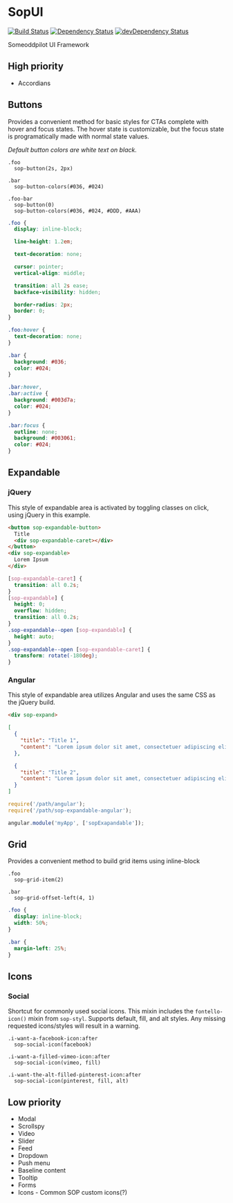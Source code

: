 # SopUI

[![Build Status](https://travis-ci.org/SomeoddpilotInc/SopUI.svg?branch=master)](https://travis-ci.org/SomeoddpilotInc/SopUI)
[![Dependency Status](https://david-dm.org/SomeoddpilotInc/SopUI.svg)](https://david-dm.org/SomeoddpilotInc/SopUI)
[![devDependency Status](https://david-dm.org/SomeoddpilotInc/SopUI/dev-status.svg)](https://david-dm.org/SomeoddpilotInc/SopUI#info=devDependencies)

Someoddpilot UI Framework

## High priority

* Accordians

##  Buttons

Provides a convenient method for basic styles for CTAs complete with hover and focus states. The hover state is customizable, but the focus state is programatically made with normal state values.

*Default button colors are white text on black.*

```stylus
.foo
  sop-button(2s, 2px)

.bar
  sop-button-colors(#036, #024)

.foo-bar
  sop-button(0)
  sop-button-colors(#036, #024, #DDD, #AAA)
```

```css
.foo {
  display: inline-block;

  line-height: 1.2em;

  text-decoration: none;

  cursor: pointer;
  vertical-align: middle;

  transition: all 2s ease;
  backface-visibility: hidden;

  border-radius: 2px;
  border: 0;
}

.foo:hover {
  text-decoration: none;
}

.bar {
  background: #036;
  color: #024;
}

.bar:hover,
.bar:active {
  background: #003d7a;
  color: #024;
}

.bar:focus {
  outline: none;
  background: #003061;
  color: #024;
}
```
##  Expandable

### jQuery

This style of expandable area is activated by toggling classes on click, using jQuery in this example.

```html
<button sop-expandable-button>
  Title
  <div sop-expandable-caret></div>
</button>
<div sop-expandable>
  Lorem Ipsum
</div>
```

```css
[sop-expandable-caret] {
  transition: all 0.2s;
}
[sop-expandable] {
  height: 0;
  overflow: hidden;
  transition: all 0.2s;
}
.sop-expandable--open [sop-expandable] {
  height: auto;
}
.sop-expandable--open [sop-expandable-caret] {
  transform: rotate(-180deg);
}

```

### Angular

This style of expandable area utilizes Angular and uses the same CSS as the jQuery build.

```html
<div sop-expand>
```

```json
[
  {
    "title": "Title 1",
    "content": "Lorem ipsum dolor sit amet, consectetuer adipiscing elit."
  },

  {
    "title": "Title 2",
    "content": "Lorem ipsum dolor sit amet, consectetuer adipiscing elit."
  }
]
```

```js
require('/path/angular');
require('/path/sop-expandable-angular');

angular.module('myApp', ['sopExapandable']);
```

##  Grid

Provides a convenient method to build grid items using inline-block

```stylus
.foo
  sop-grid-item(2)

.bar
  sop-grid-offset-left(4, 1)
```

```css
.foo {
  display: inline-block;
  width: 50%;
}

.bar {
  margin-left: 25%;
}
```

## Icons

### Social

Shortcut for commonly used social icons. This mixin includes the `fontello-icon()` mixin from `sop-styl`. Supports default, fill, and alt styles. Any missing requested icons/styles will result in a warning.

```stylus
.i-want-a-facebook-icon:after
  sop-social-icon(facebook)

.i-want-a-filled-vimeo-icon:after
  sop-social-icon(vimeo, fill)

.i-want-the-alt-filled-pinterest-icon:after
  sop-social-icon(pinterest, fill, alt)
```

## Low priority

* Modal
* Scrollspy
* Video
* Slider
* Feed
* Dropdown
* Push menu
* Baseline content
* Tooltip
* Forms
* Icons - Common SOP custom icons(?)
